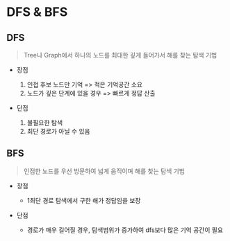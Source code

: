 # DFS & BFS

## DFS

> Tree나 Graph에서 하나의 노드를 최대한 깊게 들어가서 해를 찾는 탐색 기법

- 장점
  1. 인접 후보 노드만 기억 => 적은 기억공간 소요
  2. 노드가 깊은 단계에 있을 경우 => 빠르게 정답 산출

- 단점
  1. 불필요한 탐색
  2. 최단 경로가 아닐 수 있음

## BFS

> 인접한 노드를 우선 방문하여 넓게 움직이며 해를 찾는 탐색 기법

- 장점
  - 1최단 경로 탐색에서 구한 해가 정답임을 보장

- 단점
  - 경로가 매우 길어질 경우, 탐색범위가 증가하여 dfs보다 많은 기억 공간이 필요
